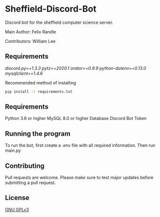 # Sheffield-Discord-Bot
 Discord bot for the sheffield computer science server.
 
 Main Author:
 Felix Randle
 
 Contributors:
 William Lee
 
 ## Requirements
*discord.py==1.3.3*
*pytz==2020.1*
*orator==0.9.9*
*python-dotenv==0.13.0*
*mysqlclient==1.4.6*

 
Recommended method of installing

```bash
pip install -r requirements.txt
```

## Requirements

Python 3.6 or higher
MySQL 8.0 or higher Database
Discord Bot Token

## Running the program

To run the bot, first create a .env file with all required information.
Then run main.py

## Contributing
Pull requests are welcome. 
Please make sure to test major updates before submitting a pull request.

## License
[GNU GPLv3](https://choosealicense.com/licenses/gpl-3.0/)
